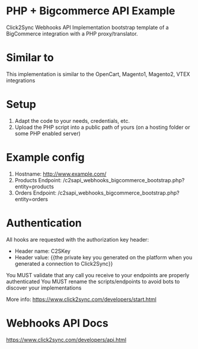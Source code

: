 # PHP + Bigcommerce API Example
Click2Sync Webhooks API Implementation bootstrap template of a BigCommerce integration with a PHP proxy/translator.

# Similar to
This implementation is similar to the OpenCart, Magento1, Magento2, VTEX integrations

# Setup

1. Adapt the code to your needs, credentials, etc.
2. Upload the PHP script into a public path of yours (on a hosting folder or some PHP enabled server)

# Example config

1. Hostname: http://www.example.com/
2. Products Endpoint: /c2sapi_webhooks_bigcommerce_bootstrap.php?entity=products
3. Orders Endpoint: /c2sapi_webhooks_bigcommerce_bootstrap.php?entity=orders

# Authentication

All hooks are requested with the authorization key header:

* Header name: C2SKey
* Header value: {{the private key you generated on the platform when you generated a connection to Click2Sync}}

You MUST validate that any call you receive to your endpoints are properly authenticated
You MUST rename the scripts/endpoints to avoid bots to discover your implementations

More info:
https://www.click2sync.com/developers/start.html

# Webhooks API Docs

https://www.click2sync.com/developers/api.html
